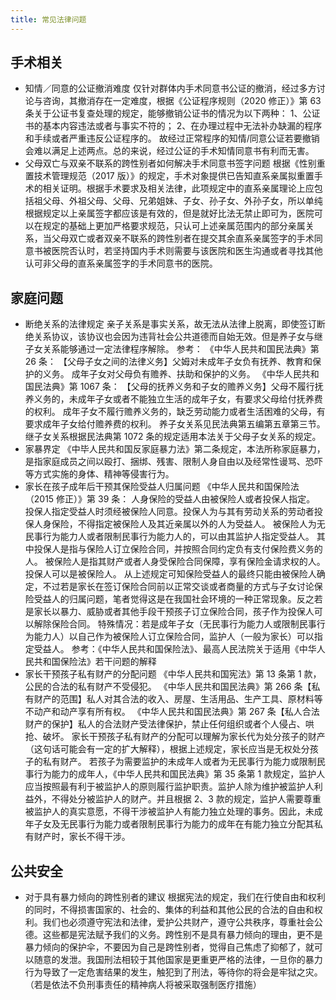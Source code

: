 ```yaml
---
title: 常见法律问题
---
```


## 手术相关

- 知情／同意的公证撤消难度
  仅针对群体内手术同意书公证的撤消，经过多方讨论与咨询，其撤消存在一定难度，根据《公证程序规则（2020 修正）》第 63 条关于公证书复查处理的规定，能够撤销公证书的情况为以下两种：
  1、公证书的基本内容违法或者与事实不符的；
  2、在办理过程中无法补办缺漏的程序和手续或者严重违反公证程序的。
  故经过正常程序的知情/同意公证若要撤销会难以满足上述两点。总的来说，经过公证的手术知情同意书有利而无害。
- 父母双亡与双亲不联系的跨性别者如何解决手术同意书签字问题
  根据《性别重置技术管理规范（2017 版）》的规定，手术对象提供已告知直系亲属拟重置手术的相关证明。根据手术要求及相关法律，此项规定中的直系亲属理论上应包括祖父母、外祖父母、父母、兄弟姐妹、子女、孙子女、外孙子女，所以单纯根据规定以上亲属签字都应该是有效的，但是就好比法无禁止即可为，医院可以在规定的基础上更加严格要求规范，只认可上述亲属范围内的部分亲属关系，当父母双亡或者双亲不联系的跨性别者在提交其余直系亲属签字的手术同意书被医院否认时，若坚持国内手术则需要与该医院和医生沟通或者寻找其他认可非父母的直系亲属签字的手术同意书的医院。

## 家庭问题

- 断绝关系的法律规定
  亲子关系是事实关系，故无法从法律上脱离，即使签订断绝关系协议，该协议也会因为违背社会公共道德而自始无效。但是养子女与继子女关系能够通过一定法律程序解除。
  参考：
  《中华人民共和国民法典》第 26 条：
  【父母子女之间的法律义务】父姆对未成年子女负有抚养、教育和保护的义务。
  成年子女对父母负有赡养、扶助和保护的义务。
  《中华人民共和国民法典》第 1067 条：
  【父母的抚养义务和子女的赡养义务】父母不履行抚养义务的，未成年子女或者不能独立生活的成年子女，有要求父母给付抚养费的权利。
  成年子女不履行赡养义务的，缺乏劳动能力或者生活困难的父母，有要求成年子女给付赡养费的权利。
  养子女关系见民法典第五编第五章第三节。
  继子女关系根据民法典第 1072 条的规定适用本法关于父母子女关系的规定。
- 家暴界定
  《中毕人民共和国反家庭暴力法》第二条规定，本法所称家庭暴力，是指家庭成员之间以殴打、捆绑、残害、限制人身自由以及经常性谩骂、恐吓等方式实施的身体、精神等侵害行为。
- 家长在孩子成年后干预其保险受益人归属问题
  《中华人民共和国保险法（2015 修正）》第 39 条：
  人身保险的受益人由被保险人或者投保人指定。
  投保人指定受益人时须经被保险人同意。投保人为与其有劳动关系的劳动者投保人身保险，不得指定被保险人及其近亲属以外的人为受益人。
  被保险人为无民事行为能力人或者限制民事行为能力人的，可以由其监护人指定受益人。
  其中投保人是指与保险人订立保险合同，并按照合同约定负有支付保险费义务的人。
  被保险人是指其财产或者人身受保险合同保障，享有保险金请求权的人。投保人可以是被保险人。
  从上述规定可知保险受益人的最终只能由被保险人确定，不过若是家长在签订保险合同前以正常交谈或者商量的方式与子女讨论保险受益人的归属问题，笔者觉得这是在我国社会环境的一种正常现象。反之若是家长以暴力、威胁或者其他手段干预孩子订立保险合同，孩子作为投保人可以解除保险合同。
  特殊情况：若是成年子女（无民事行为能力人或限制民事行为能力人）以自己作为被保险人订立保险合同，监护人（一般为家长）可以指定受益人。
  参考：《中华人民共和国保险法》、最高人民法院关于适用《中华人民共和国保险法》若干问题的解释
- 家长干预孩子私有财产的分配问题
  《中华人民共和国宪法》第 13 条第 1 款，公民的合法的私有财产不受侵犯。
  《中华人民共和国民法典》第 266 条【私有财产的范围】私人对其合法的收入、房屋、生活用品、生产工具、原材料等不动产和动产享有所有权。
  《中华人民共和国民法典》第 267 条【私人合法财产的保护】私人的合法财产受法律保护，禁止任何组织或者个人侵占、哄抢、破坏。
  家长干预孩子私有财产的分配可以理解为家长代为处分孩子的财产（这句话可能会有一定的扩大解释），根据上述规定，家长应当是无权处分孩子的私有财产。
  若孩子为需要监护的未成年人或者为无民事行为能力或限制民事行为能力的成年人，《中华人民共和国民法典》第 35 条第 1 款规定，监护人应当按照最有利于被监护人的原则履行监护职责。监护人除为维护被监护人利益外，不得处分被监护人的财产。并且根据 2、3 款的规定，监护人需要尊重被监护人的真实意愿，不得干涉被监护人有能力独立处理的事务。因此，未成年子女及无民事行为能力或者限制民事行为能力的成年在有能力独立分配其私有财产时，家长不得干涉。

## 公共安全

- 对于具有暴力倾向的跨性别者的建议
  根据宪法的规定，我们在行使自由和权利的同时，不得损害国家的、社会的、集体的利益和其他公民的合法的自由和权利。我们也必须遵守宪法和法律，爱护公共财产，遵守公共秩序，尊重社会公德。这些都是宪法赋予我们的义务。跨性别不是具有暴力倾向的理由，更不是暴力倾向的保护伞，不要因为自己是跨性别者，觉得自己焦虑了抑郁了，就可以随意的发泄。我国刑法相较于其他国家是更重更严格的法律，一旦你的暴力行为导致了一定危害结果的发生，触犯到了刑法，等待你的将会是牢狱之灾。（若是依法不负刑事责任的精神病人将被采取强制医疗措施）
